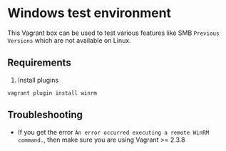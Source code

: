 # Windows test environment

This Vagrant box can be used to test various features like SMB `Previous Versions` which are not available on Linux.

## Requirements

1. Install plugins

```
vagrant plugin install winrm
```

## Troubleshooting

- If you get the error `An error occurred executing a remote WinRM command.`,
  then make sure you are using Vagrant >= 2.3.8
